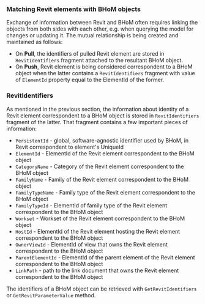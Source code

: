 ### Matching Revit elements with BHoM objects
Exchange of information between Revit and BHoM often requires linking the objects from both sides with each other, e.g. when querying the model for changes or updating it. The mutual relationship is being created and maintained as follows:
- On **Pull**, the identifiers of pulled Revit element are stored in `RevitIdentifiers` fragment attached to the resultant BHoM object.
- On **Push**, Revit element is being considered correspondent to a BHoM object when the latter contains a `RevitIdentifiers` fragment with value of `ElementId` property equal to the ElementId of the former.

### RevitIdentifiers
As mentioned in the previous section, the information about identity of a Revit element correspondent to a BHoM object is stored in `RevitIdentifiers` fragment of the latter. That fragment contains a few important pieces of information:
- `PersistentId` - global, software-agnostic identifier used by BHoM, in Revit correspondent to element's UniqueId
- `ElementId` - ElementId of the Revit element correspondent to the BHoM object
- `CategoryName` - Category of the Revit element correspondent to the BHoM object
- `FamilyName` - Family of the Revit element correspondent to the BHoM object
- `FamilyTypeName` - Family type of the Revit element correspondent to the BHoM object
- `FamilyTypeId` - ElementId of family type of the Revit element correspondent to the BHoM object
- `Workset` - Workset of the Revit element correspondent to the BHoM object
- `HostId` - ElementId of the Revit element hosting the Revit element correspondent to the BHoM object
- `OwnerViewId` - ElementId of view that owns the Revit element correspondent to the BHoM object
- `ParentElementId` - ElementId of the parent element of the Revit element correspondent to the BHoM object
- `LinkPath` - path to the link document that owns the Revit element correspondent to the BHoM object

The identifiers of a BHoM object can be retrieved with `GetRevitIdentifiers` or `GetRevitParameterValue` method.